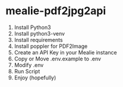 # mealie-pdf2jpg2api
1. Install Python3
2. Install python3-venv
3. Install requirements
4. Install poppler for PDF2Image
5. Create an API Key in your Mealie instance
6. Copy or Move .env.example to .env
7. Modify .env
8. Run Script
9. Enjoy (hopefully)

